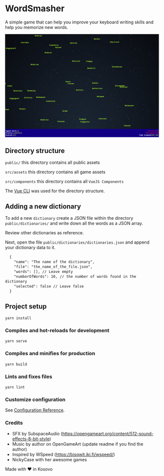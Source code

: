 # WordSmasher

A simple game that can help you improve your keyboard writing skills and help you memorize new words.

![](demo.png)

## Directory structure
`public/` this directory contains all public assets

`src/assets` this directory contains all game assets

`src/components` this directory contains all `VueJS Components` 

The [Vue CLI](https://cli.vuejs.org/) was used for the directory structure. 

## Adding a new dictionary
To add a new `dictionary` create a JSON file within the directory `public/dictionaries/` and write down all the words as a JSON array. 

Review other dictionaries as reference. 

Next, open the file `public/dictionaries/dictionaries.json` and append your dictionary data to it.

```
  {
    "name": "The name of the dictionary",
    "file": "the_name_of_the_file.json",
    "words": [], // Leave empty
    "numberOfWords": 10, // the number of words found in the dictionary
    "selected": false // Leave false
  }
```  

## Project setup
```
yarn install
```

### Compiles and hot-reloads for development
```
yarn serve
```

### Compiles and minifies for production
```
yarn build
```

### Lints and fixes files
```
yarn lint
```

### Customize configuration
See [Configuration Reference](https://cli.vuejs.org/config/).

### Credits

-   SFX by SubspaceAudio (https://opengameart.org/content/512-sound-effects-8-bit-style)
-   Music by author on OpenGameArt (update readme if you find the author)
-   Inspired by WSpeed (https://bisqwit.iki.fi/wspeed/)
-   NickyCase with her awesome games


Made with ❤️ in Kosovo